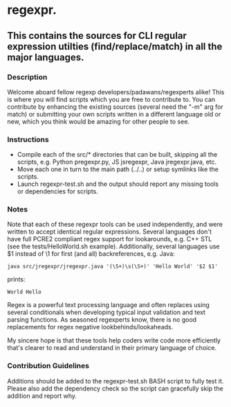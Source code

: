 # regexpr.

## This contains the sources for CLI regular expression utilties (find/replace/match) in all the major languages.

### Description

Welcome aboard fellow regexp developers/padawans/regexperts alike! This is where you will find scripts which you are free to contribute to.
You can contribute by enhancing the existing sources (several need the "-m" arg for match) or submitting your own scripts written in a different language old or new, which you think would be amazing for other people to see.

### Instructions

- Compile each of the src/* directories that can be built, skipping all the scripts, e.g. Python pregexpr.py, JS jsregexpr, Java jregexpr.java, etc.
- Move each one in turn to the main path (../..) or setup symlinks like the scripts.
- Launch regexpr-test.sh and the output should report any missing tools or dependencies for scripts.

### Notes

Note that each of these regexpr tools can be used independently, and were written to accept identical regular expressions.
Several languages don't have full PCRE2 compliant regex support for lookarounds, e.g. C++ STL (see the tests/HelloWorld.sh example).
Additionally, several languages use $1 instead of \1 for first (and all) backreferences, e.g. Java:
```
java src/jregexpr/jregexpr.java '(\S+)\s(\S+)' 'Hello World' '$2 $1'
```
prints:
```
World Hello
```

Regex is a powerful text processing language and often replaces using several conditionals when developing typical input validation and text parsing functions.
As seasoned regexperts know, there is no good replacements for regex negative lookbehinds/lookaheads.

My sincere hope is that these tools help coders write code more efficiently that's clearer to read and understand in their primary language of choice.

### Contribution Guidelines

Additions should be added to the regexpr-test.sh BASH script to fully test it.
Please also add the dependency check so the script can gracefully skip the addition and report why.
